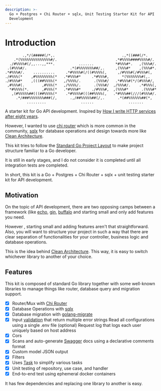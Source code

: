 ```yaml
---
description: >-
  Go + Postgres + Chi Router + sqlx, Unit Testing Starter Kit for API
  Development
---
```


# Introduction

```text
        .,*/(#####(/*,.                               .,*((###(/*.
    .*(%%%%%%%%%%%%%%#/.                           .*#%%%%####%%%%#/.
  ./#%%%%#(/,,...,,***.           .......          *#%%%#*.   ,(%%%#/.
 .(#%%%#/.                    .*(#%%%%%%%##/,.     ,(%%%#*    ,(%%%#*.
.*#%%%#/.    ..........     .*#%%%%#(/((#%%%%(,     ,/#%%%#(/#%%%#(,
./#%%%(*    ,#%%%%%%%%(*   .*#%%%#*     .*#%%%#,      *(%%%%%%%#(,.
./#%%%#*    ,(((##%%%%(*   ,/%%%%/.      .(%%%#/   .*#%%%#(*/(#%%%#/,
 ,#%%%#(.        ,#%%%(*   ,/%%%%/.      .(%%%#/  ,/%%%#/.    .*#%%%(,
  *#%%%%(*.      ,#%%%(*   .*#%%%#*     ./#%%%#,  ,(%%%#*      .(%%%#*
   ,(#%%%%%##(((##%%%%(*    .*#%%%%#(((##%%%%(,   .*#%%%##(///(#%%%#/.
     .*/###%%%%%%%###(/,      .,/##%%%%%##(/,.      .*(##%%%%%%##(*,
          .........                ......                .......
```

A starter kit for Go API development. Inspired by [How I write HTTP services after eight years](https://pace.dev/blog/2018/05/09/how-I-write-http-services-after-eight-years.html).

However, I wanted to use [chi router](https://github.com/go-chi/chi) which is more common in the community, [sqlx](https://github.com/jmoiron/sqlx) for database operations and design towards more like [Clean Architecture](https://blog.cleancoder.com/uncle-bob/2012/08/13/the-clean-architecture.html).

This kit tries to follow the [Standard Go Project Layout](https://github.com/golang-standards/project-layout) to make project structure familiar to a Go developer.

It is still in early stages, and I do not consider it is completed until all integration tests are completed.

In short, this kit is a Go + Postgres + Chi Router + sqlx + unit testing starter kit for API development.

## Motivation

On the topic of API development, there are two opposing camps between a framework \(like [echo](https://github.com/labstack/echo), [gin](https://github.com/gin-gonic/gin), [buffalo](http://gobuffalo.io/) and starting small and only add features you need.

However , starting small and adding features aren't that straightforward. Also, you will want to structure your project in such a way that there are clear separation of functionalities for your controller, business logic and database operations.

This is the idea behind [Clean Architecture](https://blog.cleancoder.com/uncle-bob/2012/08/13/the-clean-architecture.html). This way, it is easy to switch whichever library to another of your choice.

## Features

This kit is composed of standard Go library together with some well-known libraries to manage things like router, database query and migration support.

* [x] Router/Mux with [Chi Router](https://github.com/go-chi/chi)
* [x] Database Operations with [sqlx](https://github.com/jmoiron/sqlx)
* [x] Database migration with [golang-migrate](https://github.com/golang-migrate/migrate/)
* [x] Input [validation](https://github.com/go-playground/validator) that return multiple error strings Read all configurations using a single .env file \(optional\) Request log that logs each user uniquely based on host address
* [x] Cors
* [x] Scans and auto-generate [Swagger](https://github.com/swaggo/swag) docs using a declarative comments format
* [x] Custom model JSON output
* [x] Filters
* [x] Uses [Task](https://taskfile.dev) to simplify various tasks
* [x] Unit testing of repository, use case, and handler
* [x] End-to-end test using ephemeral docker containers

It has few dependencies and replacing one library to another is easy.



